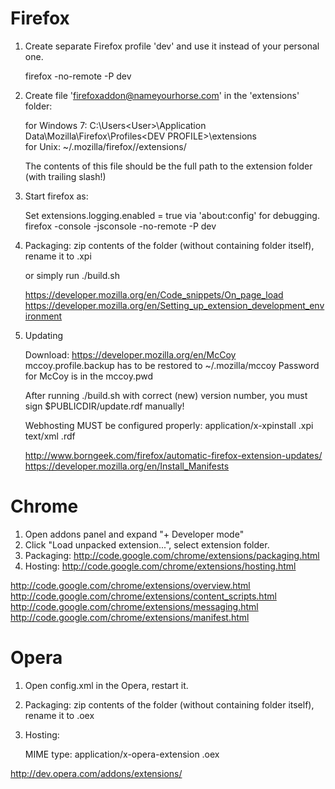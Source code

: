 Firefox
=======

1.	Create separate Firefox profile 'dev' and use it instead of your personal one.

	firefox -no-remote -P dev

2.	Create file 'firefoxaddon@nameyourhorse.com' in the 'extensions' folder:

	for Windows 7:
		C:\Users\<User>\Application Data\Mozilla\Firefox\Profiles\<DEV PROFILE>\extensions\
	for Unix:
		~/.mozilla/firefox/<DEV-PROFILE>/extensions/

	The contents of this file should be the full path to the extension folder (with trailing slash!)

3.	Start firefox as:

	Set extensions.logging.enabled = true via 'about:config' for debugging.
	firefox -console -jsconsole -no-remote -P dev

4. Packaging: zip contents of the folder (without containing folder itself), rename it to .xpi

	or simply run ./build.sh

	https://developer.mozilla.org/en/Code_snippets/On_page_load
	https://developer.mozilla.org/en/Setting_up_extension_development_environment

5. Updating

	Download: https://developer.mozilla.org/en/McCoy
	mccoy.profile.backup has to be restored to ~/.mozilla/mccoy
	Password for McCoy is in the mccoy.pwd
	
	After running ./build.sh with correct (new) version number,
	you must sign $PUBLICDIR/update.rdf manually!

	Webhosting MUST be configured properly:
		application/x-xpinstall .xpi
		text/xml .rdf

	http://www.borngeek.com/firefox/automatic-firefox-extension-updates/
	https://developer.mozilla.org/en/Install_Manifests


Chrome
======

1. Open addons panel and expand "+ Developer mode"
2. Click "Load unpacked extension...", select extension folder.
3. Packaging: http://code.google.com/chrome/extensions/packaging.html
4. Hosting: http://code.google.com/chrome/extensions/hosting.html

http://code.google.com/chrome/extensions/overview.html
http://code.google.com/chrome/extensions/content_scripts.html
http://code.google.com/chrome/extensions/messaging.html
http://code.google.com/chrome/extensions/manifest.html


Opera
=====

1. Open config.xml in the Opera, restart it.
2. Packaging: zip contents of the folder (without containing folder itself), rename it to .oex
4. Hosting:

	MIME type: application/x-opera-extension .oex

http://dev.opera.com/addons/extensions/
